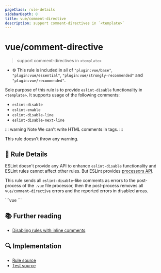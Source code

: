 ```yaml
---
pageClass: rule-details
sidebarDepth: 0
title: vue/comment-directive
description: support comment-directives in `<template>`
---
```

# vue/comment-directive
> support comment-directives in `<template>`

- :gear: This rule is included in all of `"plugin:vue/base"`, `"plugin:vue/essential"`, `"plugin:vue/strongly-recommended"` and `"plugin:vue/recommended"`.

Sole purpose of this rule is to provide `eslint-disable` functionality in `<template>`.
It supports usage of the following comments:

- `eslint-disable`
- `eslint-enable`
- `eslint-disable-line`
- `eslint-disable-next-line`

::: warning Note
We can't write HTML comments in tags.
:::

This rule doesn't throw any warning.

## :book: Rule Details

ESLint doesn't provide any API to enhance `eslint-disable` functionality and ESLint rules cannot affect other rules. But ESLint provides [processors API](https://eslint.org/docs/developer-guide/working-with-plugins#processors-in-plugins).

This rule sends all `eslint-disable`-like comments as errors to the post-process of the `.vue` file processor, then the post-process removes all `vue/comment-directive` errors and the reported errors in disabled areas.

<eslint-code-block :rules="{'vue/comment-directive': ['error'], 'vue/max-attributes-per-line': ['error']}">
```vue
<template>
  <!-- eslint-disable-next-line vue/max-attributes-per-line -->
  <div a="1" b="2" c="3" d="4">
  </div>
</template>
```
</eslint-code-block>

## :books: Further reading

- [Disabling rules with inline comments](https://eslint.org/docs/user-guide/configuring#disabling-rules-with-inline-comments)

## :mag: Implementation

- [Rule source](https://github.com/vuejs/eslint-plugin-vue/blob/master/lib/rules/comment-directive.js)
- [Test source](https://github.com/vuejs/eslint-plugin-vue/blob/master/tests/lib/rules/comment-directive.js)
